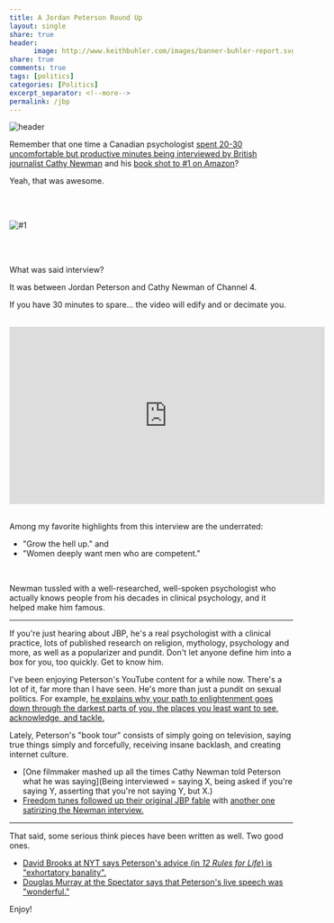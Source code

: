 ```yaml
---
title: A Jordan Peterson Round Up
layout: single
share: true
header:
      image: http://www.keithbuhler.com/images/banner-buhler-report.svg
share: true
comments: true
tags: [politics]
categories: [Politics]
excerpt_separator: <!--more-->
permalink: /jbp
---
```


![header](https://spectator.imgix.net/content/uploads/2018/01/jordanpeterson.jpg?auto=compress,enhance,format&crop=faces,entropy,edges&fit=crop&w=820&h=550)


Remember that one time a Canadian psychologist [spent 20-30 uncomfortable but productive minutes being interviewed by British journalist Cathy Newman](https://www.youtube.com/watch?time_continue=61&v=aMcjxSThD54) and his [book shot to #1 on Amazon](http://amzn.to/2DSKqSQ)?

Yeah, that was awesome. 

<br> 

<br> 


![#1](https://scontent-lax3-2.xx.fbcdn.net/v/t1.0-9/27459069_10155781835805239_110903461721192595_n.jpg?oh=e972b2ddd02e4ada05c67a660b290f30&oe=5B226F60)

<br> 

<br> 

What was said interview? 

It was between Jordan Peterson and Cathy Newman of Channel 4.  

If you have 30 minutes to spare... the video will edify and or decimate you.

<br> 

<iframe width="560" height="315" src="https://www.youtube.com/embed/aMcjxSThD54" frameborder="0" allow="autoplay; encrypted-media" allowfullscreen></iframe>

<br> 

<br> 

Among my favorite highlights from this interview are the underrated: 

- "Grow the hell up." and
- "Women deeply want men who are competent." 

<br> 


Newman tussled with a well-researched, well-spoken psychologist who actually knows people from his decades in clinical psychology, and it helped make him famous. 

---- 


If you're just hearing about JBP, he's a real psychologist with a clinical practice, lots of published research on religion, mythology, psychology and more, as well as a popularizer and pundit. Don't let anyone define him into a box for you, too quickly. Get to know him.

I've been enjoying Peterson's YouTube content for a while now. There's a lot of it, far more than I have seen. He's more than just a pundit on sexual politics. For example, [he explains why your path to enlightenment goes down through the darkest parts of you, the places you least want to see, acknowledge, and tackle.](https://www.youtube.com/watch?v=fesSvXKxYd0&feature=youtu.be) 

Lately, Peterson's "book tour" consists of simply going on television, saying true things simply and forcefully, receiving insane backlash, and creating internet culture. 

- [One filmmaker mashed up all the times Cathy Newman told Peterson what he was saying](Being interviewed = saying X, being asked if you're saying Y, asserting that you're not saying Y, but X.)
- [Freedom tunes followed up their original JBP fable](https://www.youtube.com/watch?v=rUdxCj7IKCY) with [another one satirizing the Newman interview.](https://www.youtube.com/watch?v=bU8IJE7Vthk)

-----

That said, some serious think pieces have been written as well. Two good ones.

- [David Brooks at NYT says Peterson's advice (in *12 Rules for Life*) is "exhortatory banality".](https://www.nytimes.com/2018/01/25/opinion/jordan-peterson-moment.html)
- [Douglas Murray at the Spectator says that Peterson's live speech was "wonderful."](https://www.spectator.co.uk/2018/01/the-curious-star-appeal-of-jordan-peterson/)

Enjoy!
